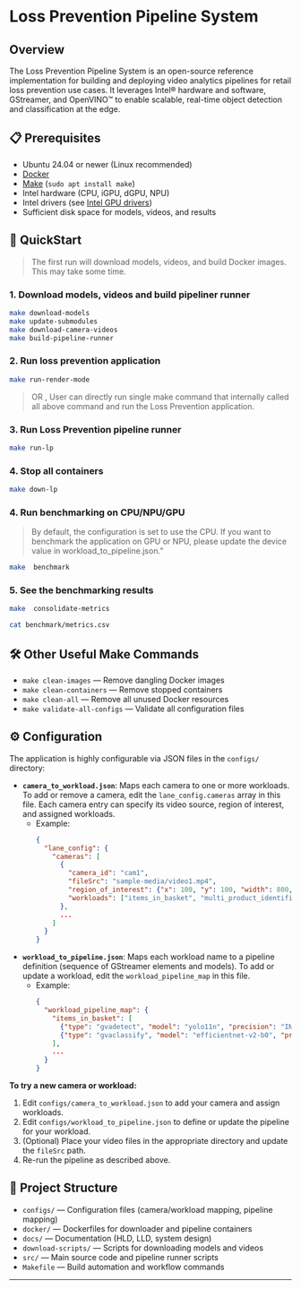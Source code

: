 # Loss Prevention Pipeline System

## Overview

The Loss Prevention Pipeline System is an open-source reference implementation for building and deploying video analytics pipelines for retail loss prevention use cases. It leverages Intel® hardware and software, GStreamer, and OpenVINO™ to enable scalable, real-time object detection and classification at the edge.

## 📋 Prerequisites

- Ubuntu 24.04 or newer (Linux recommended)
- [Docker](https://docs.docker.com/engine/install/)
- [Make](https://www.gnu.org/software/make/) (`sudo apt install make`)
- Intel hardware (CPU, iGPU, dGPU, NPU)
- Intel drivers (see [Intel GPU drivers](https://dgpu-docs.intel.com/driver/client/overview.html))
- Sufficient disk space for models, videos, and results

## 🚀 QuickStart

> The first run will download models, videos, and build Docker images. This may take some time.


### 1. Download models, videos and build pipeliner runner

```sh
make download-models
make update-submodules
make download-camera-videos
make build-pipeline-runner
```

### 2. Run loss prevention application

```sh
make run-render-mode
```

> OR , User can directly run single make command that internally called all above command and run the Loss Prevention application.

### 3. Run Loss Prevention pipeline runner

```sh
make run-lp
```

### 4. Stop all containers

```sh
make down-lp
```

### 4. Run benchmarking on CPU/NPU/GPU
> By default, the configuration is set to use the CPU. If you want to benchmark the application on GPU or NPU, please update the device value in workload_to_pipeline.json.”

```sh
make  benchmark
```

### 5. See the benchmarking results

```sh
make  consolidate-metrics

cat benchmark/metrics.csv
```


## 🛠️ Other Useful Make Commands

- `make clean-images` — Remove dangling Docker images
- `make clean-containers` — Remove stopped containers
- `make clean-all` — Remove all unused Docker resources
- `make validate-all-configs` — Validate all configuration files

## ⚙️ Configuration

The application is highly configurable via JSON files in the `configs/` directory:

- **`camera_to_workload.json`**: Maps each camera to one or more workloads. To add or remove a camera, edit the `lane_config.cameras` array in this file. Each camera entry can specify its video source, region of interest, and assigned workloads.
    - Example:
      ```json
      {
        "lane_config": {
          "cameras": [
            {
              "camera_id": "cam1",
              "fileSrc": "sample-media/video1.mp4",
              "region_of_interest": {"x": 100, "y": 100, "width": 800, "height": 600},
              "workloads": ["items_in_basket", "multi_product_identification"]
            },
            ...
          ]
        }
      }
      ```
- **`workload_to_pipeline.json`**: Maps each workload name to a pipeline definition (sequence of GStreamer elements and models). To add or update a workload, edit the `workload_pipeline_map` in this file.
    - Example:
      ```json
      {
        "workload_pipeline_map": {
          "items_in_basket": [
            {"type": "gvadetect", "model": "yolo11n", "precision": "INT8", "device": "CPU"},
            {"type": "gvaclassify", "model": "efficientnet-v2-b0", "precision": "INT8", "device": "CPU"}
          ],
          ...
        }
      }
      ```

**To try a new camera or workload:**
1. Edit `configs/camera_to_workload.json` to add your camera and assign workloads.
2. Edit `configs/workload_to_pipeline.json` to define or update the pipeline for your workload.
3. (Optional) Place your video files in the appropriate directory and update the `fileSrc` path.
4. Re-run the pipeline as described above.

## 📁 Project Structure

- `configs/` — Configuration files (camera/workload mapping, pipeline mapping)
- `docker/` — Dockerfiles for downloader and pipeline containers
- `docs/` — Documentation (HLD, LLD, system design)
- `download-scripts/` — Scripts for downloading models and videos
- `src/` — Main source code and pipeline runner scripts
- `Makefile` — Build automation and workflow commands

---

